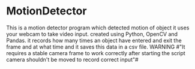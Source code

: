 # MotionDetector
This is a motion detector program which detected motion of object it uses your webcam to take video input.
created using Python, OpenCV and Pandas.
it records how many times an object have entered and exit the frame and at what time and it saves this data in a csv file.
WARNING #"It requires a stable camera frame to work correctly after starting the script camera shouldn't be moved to record correct input"#

